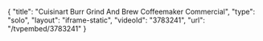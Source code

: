 {
    "title": "Cuisinart Burr Grind And Brew Coffeemaker Commercial",
    "type": "solo",
    "layout": "iframe-static",
    "videoId": "3783241",
    "url": "\/tvpembed\/3783241"
}
